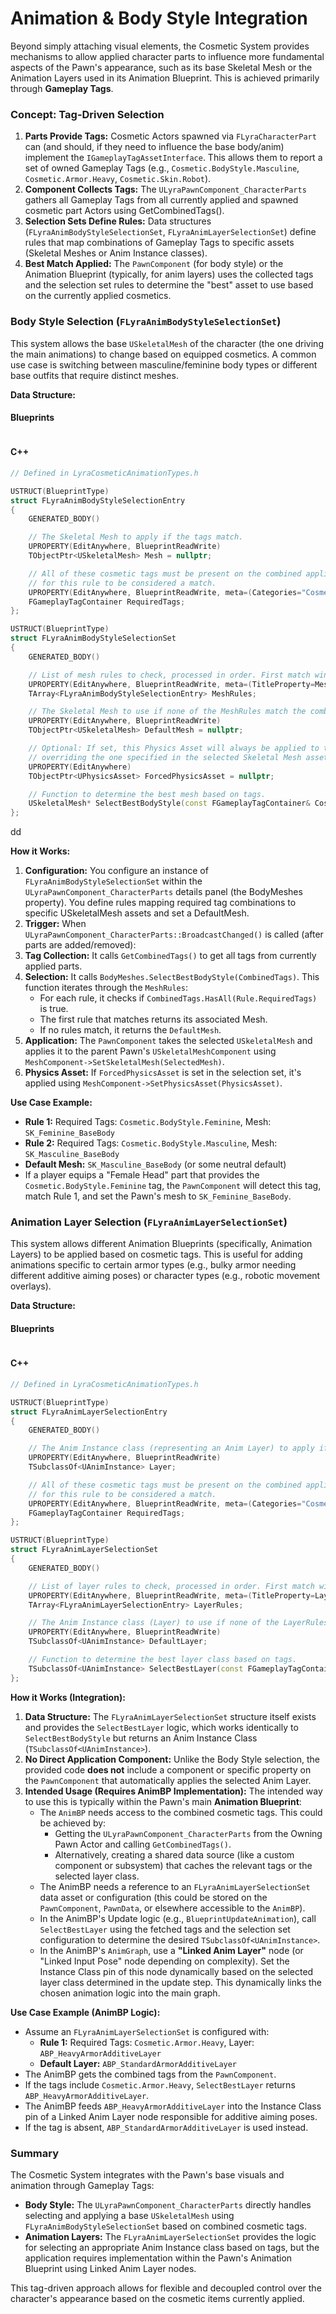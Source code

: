 # Animation & Body Style Integration

Beyond simply attaching visual elements, the Cosmetic System provides mechanisms to allow applied character parts to influence more fundamental aspects of the Pawn's appearance, such as its base Skeletal Mesh or the Animation Layers used in its Animation Blueprint. This is achieved primarily through **Gameplay Tags**.

### Concept: Tag-Driven Selection

1. **Parts Provide Tags:** Cosmetic Actors spawned via `FLyraCharacterPart` can (and should, if they need to influence the base body/anim) implement the `IGameplayTagAssetInterface`. This allows them to report a set of owned Gameplay Tags (e.g., `Cosmetic.BodyStyle.Masculine`, `Cosmetic.Armor.Heavy`, `Cosmetic.Skin.Robot`).
2. **Component Collects Tags:** The `ULyraPawnComponent_CharacterParts` gathers all Gameplay Tags from all currently applied and spawned cosmetic part Actors using GetCombinedTags().
3. **Selection Sets Define Rules:** Data structures (`FLyraAnimBodyStyleSelectionSet`, `FLyraAnimLayerSelectionSet`) define rules that map combinations of Gameplay Tags to specific assets (Skeletal Meshes or Anim Instance classes).
4. **Best Match Applied:** The `PawnComponent` (for body style) or the Animation Blueprint (typically, for anim layers) uses the collected tags and the selection set rules to determine the "best" asset to use based on the currently applied cosmetics.

### Body Style Selection (`FLyraAnimBodyStyleSelectionSet`)

This system allows the base `USkeletalMesh` of the character (the one driving the main animations) to change based on equipped cosmetics. A common use case is switching between masculine/feminine body types or different base outfits that require distinct meshes.

**Data Structure:**

<!-- tabs:start -->
#### **Blueprints**
<img src=".gitbook/assets/image (83).png" alt="" title="Body style selection in B_MannequinPawnCosmetics">


#### **C++**
```cpp
// Defined in LyraCosmeticAnimationTypes.h

USTRUCT(BlueprintType)
struct FLyraAnimBodyStyleSelectionEntry
{
    GENERATED_BODY()

    // The Skeletal Mesh to apply if the tags match.
    UPROPERTY(EditAnywhere, BlueprintReadWrite)
    TObjectPtr<USkeletalMesh> Mesh = nullptr;

    // All of these cosmetic tags must be present on the combined applied parts
    // for this rule to be considered a match.
    UPROPERTY(EditAnywhere, BlueprintReadWrite, meta=(Categories="Cosmetic"))
    FGameplayTagContainer RequiredTags;
};

USTRUCT(BlueprintType)
struct FLyraAnimBodyStyleSelectionSet
{
    GENERATED_BODY()

    // List of mesh rules to check, processed in order. First match wins.
    UPROPERTY(EditAnywhere, BlueprintReadWrite, meta=(TitleProperty=Mesh))
    TArray<FLyraAnimBodyStyleSelectionEntry> MeshRules;

    // The Skeletal Mesh to use if none of the MeshRules match the combined tags.
    UPROPERTY(EditAnywhere, BlueprintReadWrite)
    TObjectPtr<USkeletalMesh> DefaultMesh = nullptr;

    // Optional: If set, this Physics Asset will always be applied to the mesh,
    // overriding the one specified in the selected Skeletal Mesh asset.
    UPROPERTY(EditAnywhere)
    TObjectPtr<UPhysicsAsset> ForcedPhysicsAsset = nullptr;

    // Function to determine the best mesh based on tags.
    USkeletalMesh* SelectBestBodyStyle(const FGameplayTagContainer& CosmeticTags) const;
};
```



dd

<!-- tabs:end -->

**How it Works:**

1. **Configuration:** You configure an instance of `FLyraAnimBodyStyleSelectionSet` within the `ULyraPawnComponent_CharacterParts` details panel (the BodyMeshes property). You define rules mapping required tag combinations to specific USkeletalMesh assets and set a DefaultMesh.
2. **Trigger:** When `ULyraPawnComponent_CharacterParts::BroadcastChanged()` is called (after parts are added/removed):
3. **Tag Collection:** It calls `GetCombinedTags()` to get all tags from currently applied parts.
4. **Selection:** It calls `BodyMeshes.SelectBestBodyStyle(CombinedTags)`. This function iterates through the `MeshRules`:
   * For each rule, it checks if `CombinedTags.HasAll(Rule.RequiredTags)` is true.
   * The first rule that matches returns its associated Mesh.
   * If no rules match, it returns the `DefaultMesh`.
5. **Application:** The `PawnComponent` takes the selected `USkeletalMesh` and applies it to the parent Pawn's `USkeletalMeshComponent` using `MeshComponent->SetSkeletalMesh(SelectedMesh)`.
6. **Physics Asset:** If `ForcedPhysicsAsset` is set in the selection set, it's applied using `MeshComponent->SetPhysicsAsset(PhysicsAsset)`.

**Use Case Example:**

* **Rule 1:** Required Tags: `Cosmetic.BodyStyle.Feminine`, Mesh: `SK_Feminine_BaseBody`
* **Rule 2:** Required Tags: `Cosmetic.BodyStyle.Masculine`, Mesh: `SK_Masculine_BaseBody`
* **Default Mesh:** `SK_Masculine_BaseBody` (or some neutral default)
* If a player equips a "Female Head" part that provides the `Cosmetic.BodyStyle.Feminine` tag, the `PawnComponent` will detect this tag, match Rule 1, and set the Pawn's mesh to `SK_Feminine_BaseBody`.

### Animation Layer Selection (`FLyraAnimLayerSelectionSet`)

This system allows different Animation Blueprints (specifically, Animation Layers) to be applied based on cosmetic tags. This is useful for adding animations specific to certain armor types (e.g., bulky armor needing different additive aiming poses) or character types (e.g., robotic movement overlays).

**Data Structure:**

<!-- tabs:start -->
#### **Blueprints**
<img src=".gitbook/assets/image (84).png" alt="" title="B_RangeWeaponInstance_xxx using Animation Layer Selection">


#### **C++**
```cpp
// Defined in LyraCosmeticAnimationTypes.h

USTRUCT(BlueprintType)
struct FLyraAnimLayerSelectionEntry
{
    GENERATED_BODY()

    // The Anim Instance class (representing an Anim Layer) to apply if the tags match.
    UPROPERTY(EditAnywhere, BlueprintReadWrite)
    TSubclassOf<UAnimInstance> Layer;

    // All of these cosmetic tags must be present on the combined applied parts
    // for this rule to be considered a match.
    UPROPERTY(EditAnywhere, BlueprintReadWrite, meta=(Categories="Cosmetic"))
    FGameplayTagContainer RequiredTags;
};

USTRUCT(BlueprintType)
struct FLyraAnimLayerSelectionSet
{
    GENERATED_BODY()

    // List of layer rules to check, processed in order. First match wins.
    UPROPERTY(EditAnywhere, BlueprintReadWrite, meta=(TitleProperty=Layer))
    TArray<FLyraAnimLayerSelectionEntry> LayerRules;

    // The Anim Instance class (Layer) to use if none of the LayerRules match.
    UPROPERTY(EditAnywhere, BlueprintReadWrite)
    TSubclassOf<UAnimInstance> DefaultLayer;

    // Function to determine the best layer class based on tags.
    TSubclassOf<UAnimInstance> SelectBestLayer(const FGameplayTagContainer& CosmeticTags) const;
};
```



<!-- tabs:end -->

**How it Works (Integration):**

1. **Data Structure:** The `FLyraAnimLayerSelectionSet` structure itself exists and provides the `SelectBestLayer` logic, which works identically to `SelectBestBodyStyle` but returns an Anim Instance Class (`TSubclassOf<UAnimInstance>`).
2. **No Direct Application Component:** Unlike the Body Style selection, the provided code **does not** include a component or specific property on the `PawnComponent` that automatically applies the selected Anim Layer.
3. **Intended Usage (Requires AnimBP Implementation):** The intended way to use this is typically within the Pawn's main **Animation Blueprint**:
   * The `AnimBP` needs access to the combined cosmetic tags. This could be achieved by:
     * Getting the `ULyraPawnComponent_CharacterParts` from the Owning Pawn Actor and calling `GetCombinedTags()`.
     * Alternatively, creating a shared data source (like a custom component or subsystem) that caches the relevant tags or the selected layer class.
   * The AnimBP needs a reference to an `FLyraAnimLayerSelectionSet` data asset or configuration (this could be stored on the `PawnComponent`, `PawnData`, or elsewhere accessible to the `AnimBP`).
   * In the AnimBP's Update logic (e.g., `BlueprintUpdateAnimation`), call `SelectBestLayer` using the fetched tags and the selection set configuration to determine the desired `TSubclassOf<UAnimInstance>`.
   * In the AnimBP's `AnimGraph`, use a **"Linked Anim Layer"** node (or "Linked Input Pose" node depending on complexity). Set the Instance Class pin of this node dynamically based on the selected layer class determined in the update step. This dynamically links the chosen animation logic into the main graph.

**Use Case Example (AnimBP Logic):**

* Assume an `FLyraAnimLayerSelectionSet` is configured with:
  * **Rule 1:** Required Tags: `Cosmetic.Armor.Heavy`, Layer: `ABP_HeavyArmorAdditiveLayer`
  * **Default Layer:** `ABP_StandardArmorAdditiveLayer`
* The AnimBP gets the combined tags from the `PawnComponent`.
* If the tags include `Cosmetic.Armor.Heavy`, `SelectBestLayer` returns `ABP_HeavyArmorAdditiveLayer`.
* The AnimBP feeds `ABP_HeavyArmorAdditiveLayer` into the Instance Class pin of a Linked Anim Layer node responsible for additive aiming poses.
* If the tag is absent, `ABP_StandardArmorAdditiveLayer` is used instead.

### Summary

The Cosmetic System integrates with the Pawn's base visuals and animation through Gameplay Tags:

* **Body Style:** The `ULyraPawnComponent_CharacterParts` directly handles selecting and applying a base `USkeletalMesh` using `FLyraAnimBodyStyleSelectionSet` based on combined cosmetic tags.
* **Animation Layers:** The `FLyraAnimLayerSelectionSet` provides the logic for selecting an appropriate Anim Instance class based on tags, but the application requires implementation within the Pawn's Animation Blueprint using Linked Anim Layer nodes.

This tag-driven approach allows for flexible and decoupled control over the character's appearance based on the cosmetic items currently applied.

